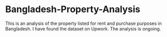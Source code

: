 # Bangladesh-Property-Analysis
This is an analysis of the property listed for rent and purchase purposes in Bangladesh. I have found the dataset on Upwork.
The analysis is ongoing.

